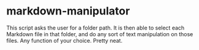 # markdown-manipulator
This script asks the user for a folder path.  It is then able to select each Markdown file in that folder,  and do any sort of text manipulation on those files. Any function of your choice. Pretty neat.

